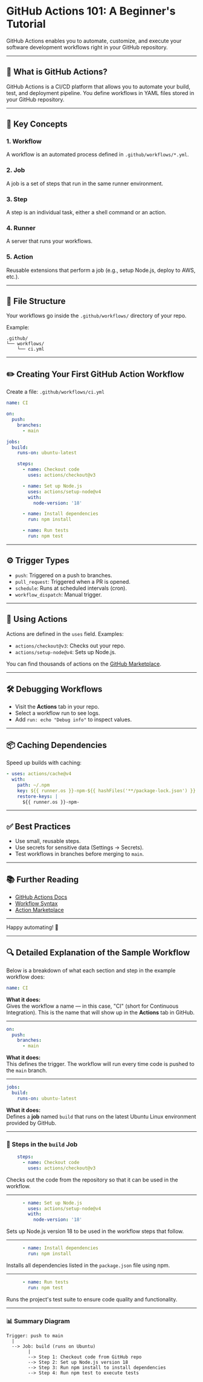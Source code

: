 # GitHub Actions 101: A Beginner's Tutorial

GitHub Actions enables you to automate, customize, and execute your software development workflows right in your GitHub repository.

---

## 📘 What is GitHub Actions?

GitHub Actions is a CI/CD platform that allows you to automate your build, test, and deployment pipeline. You define workflows in YAML files stored in your GitHub repository.

---

## 🚀 Key Concepts

### 1. **Workflow**
A workflow is an automated process defined in `.github/workflows/*.yml`.

### 2. **Job**
A job is a set of steps that run in the same runner environment.

### 3. **Step**
A step is an individual task, either a shell command or an action.

### 4. **Runner**
A server that runs your workflows.

### 5. **Action**
Reusable extensions that perform a job (e.g., setup Node.js, deploy to AWS, etc.).

---

## 📁 File Structure

Your workflows go inside the `.github/workflows/` directory of your repo.

Example:
```
.github/
└── workflows/
    └── ci.yml
```

---

## ✏️ Creating Your First GitHub Action Workflow

Create a file: `.github/workflows/ci.yml`

```yaml
name: CI

on:
  push:
    branches:
      - main

jobs:
  build:
    runs-on: ubuntu-latest

    steps:
      - name: Checkout code
        uses: actions/checkout@v3

      - name: Set up Node.js
        uses: actions/setup-node@v4
        with:
          node-version: '18'

      - name: Install dependencies
        run: npm install

      - name: Run tests
        run: npm test
```

---

## ⚙️ Trigger Types

- `push`: Triggered on a push to branches.
- `pull_request`: Triggered when a PR is opened.
- `schedule`: Runs at scheduled intervals (cron).
- `workflow_dispatch`: Manual trigger.

---

## 🧪 Using Actions

Actions are defined in the `uses` field. Examples:
- `actions/checkout@v3`: Checks out your repo.
- `actions/setup-node@v4`: Sets up Node.js.

You can find thousands of actions on the [GitHub Marketplace](https://github.com/marketplace?type=actions).

---

## 🛠 Debugging Workflows

- Visit the **Actions** tab in your repo.
- Select a workflow run to see logs.
- Add `run: echo "Debug info"` to inspect values.

---

## 📦 Caching Dependencies

Speed up builds with caching:

```yaml
- uses: actions/cache@v4
  with:
    path: ~/.npm
    key: ${{ runner.os }}-npm-${{ hashFiles('**/package-lock.json') }}
    restore-keys: |
      ${{ runner.os }}-npm-
```

---

## ✅ Best Practices

- Use small, reusable steps.
- Use secrets for sensitive data (Settings → Secrets).
- Test workflows in branches before merging to `main`.

---

## 📚 Further Reading

- [GitHub Actions Docs](https://docs.github.com/en/actions)
- [Workflow Syntax](https://docs.github.com/en/actions/using-workflows/workflow-syntax-for-github-actions)
- [Action Marketplace](https://github.com/marketplace?type=actions)

---

Happy automating! 🚀


---

## 🔍 Detailed Explanation of the Sample Workflow

Below is a breakdown of what each section and step in the example workflow does:

```yaml
name: CI
```
**What it does:**  
Gives the workflow a name — in this case, "CI" (short for Continuous Integration). This is the name that will show up in the **Actions** tab in GitHub.

---

```yaml
on:
  push:
    branches:
      - main
```
**What it does:**  
This defines the trigger. The workflow will run every time code is pushed to the `main` branch.

---

```yaml
jobs:
  build:
    runs-on: ubuntu-latest
```
**What it does:**  
Defines a **job** named `build` that runs on the latest Ubuntu Linux environment provided by GitHub.

---

### 🔧 Steps in the `build` Job

```yaml
    steps:
      - name: Checkout code
        uses: actions/checkout@v3
```
Checks out the code from the repository so that it can be used in the workflow.

---

```yaml
      - name: Set up Node.js
        uses: actions/setup-node@v4
        with:
          node-version: '18'
```
Sets up Node.js version 18 to be used in the workflow steps that follow.

---

```yaml
      - name: Install dependencies
        run: npm install
```
Installs all dependencies listed in the `package.json` file using npm.

---

```yaml
      - name: Run tests
        run: npm test
```
Runs the project's test suite to ensure code quality and functionality.

---

### 📊 Summary Diagram

```
Trigger: push to main
  |
  --> Job: build (runs on Ubuntu)
        |
        --> Step 1: Checkout code from GitHub repo
        --> Step 2: Set up Node.js version 18
        --> Step 3: Run npm install to install dependencies
        --> Step 4: Run npm test to execute tests
```
